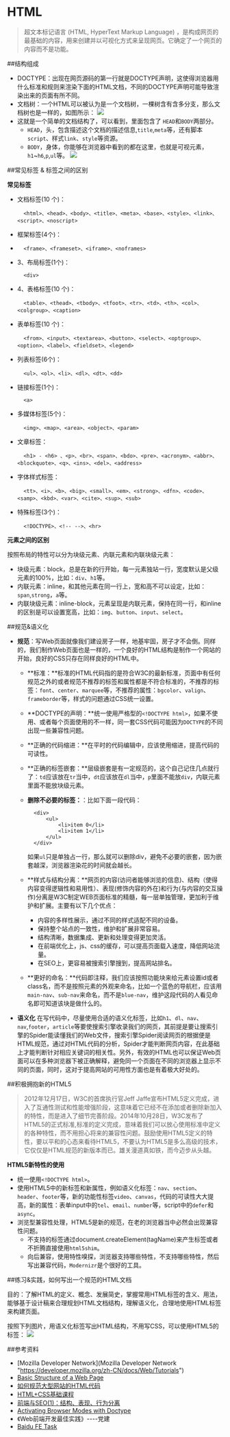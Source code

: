 # HTML
>超文本标记语言 (HTML, HyperText Markup Language) ，是构成网页的最基础的内容，用来创建并以可视化方式来呈现网页。它确定了一个网页的内容而不是功能。

##结构组成

- DOCTYPE：出现在网页源码的第一行就是DOCTYPE声明，这使得浏览器用什么标准和规则来渲染下面的HTML文档，不同的DOCTYPE声明可能导致渲染出来的页面有所不同。
- 文档树：一个HTML可以被认为是一个文档树，一棵树含有含多分支，那么文档树也是一样的，如图所示：
![](./img/html-tree.gif)
- 这就是一个简单的文档结构了，可以看到，里面包含了	`HEAD`和`BODY`两部分。
	- `HEAD`，头，包含描述这个文档的描述信息,`title`,`meta`等，还有脚本`script`、样式`link`、`style`等资源。 
	- `BODY`，身体，你能够在浏览器中看到的都在这里，也就是可视元素，`h1`~`h6`,`p`,`ul`等。
![](./img/html.jpg)

##常见标签 & 标签之间的区别

**常见标签**

- 文档标签(10 个)：

		<html>、<head>、<body>、<title>、<meta>、<base>、<style>、<link>、<script>、<noscript> 

- 框架标签(4个)：
- 
		<frame>、<frameset>、<iframe>、<noframes> 

- 3、布局标签(1个)：

		<div> 
- 4、表格标签(10 个)：

		<table>、<thead>、<tbody>、<tfoot>、<tr>、<td>、<th>、<col>、<colgroup>、<caption> 

- 表单标签(10 个)：

		<from>、<input>、<textarea>、<button>、<select>、<optgroup>、<option>、<label>、<fieldset>、<legend> 

- 列表标签(6个)：

		<ul>、<ol>、<li>、<dl>、<dt>、<dd> 

- 链接标签(1个)：

		<a> 

- 多媒体标签(5个)：

		<img>、<map>、<area>、<object>、<param> 

- 文章标签：

		<h1> - <h6> 、<p>、<br>、<span>、<bdo>、<pre>、<acronym>、<abbr>、<blockquote>、<q>、<ins>、<del>、<address> 

- 字体样式标签：

		<tt>、<i>、<b>、<big>、<small>、<em>、<strong>、<dfn>、<code>、<samp>、<kbd>、<var>、<cite>、<sup>、<sub> 

- 特殊标签(3个)：

		<!DOCTYPE>、<!-- -->、<hr>

**元素之间的区别**

按照布局的特性可以分为块级元素、内联元素和内联块级元素：
- 块级元素：block，总是在新的行开始，每一元素独站一行，宽度默认是父级元素的100%，比如：`div`、`h1`等。
- 内联元素：inline，和其他元素在同一行上，宽和高不可以设定，比如：`span`,`strong`，`a`等。
- 内联块级元素：inline-block，元素呈现是内联元素，保持在同一行，和inline的区别是可以设置宽高，比如：`img`、`button`、`input`、`select`。

##规范&语义化

- **规范**：写Web页面就像我们建设房子一样，地基牢固，房子才不会倒。同样的，我们制作Web页面也是一样的，一个良好的HTML结构是制作一个网站的开始，良好的CSS只存在同样良好的HTML中。
	- **标准：**标准的HTML代码指的是符合W3C的最新标准，页面中有任何规范之外的或者规范不推荐的标签和属性都是不符合标准的，不推荐的标签：`font`、`center`、`marquee`等，不推荐的属性：`bgcolor`、`valign`、`frameborder`等，样式的问题通过CSS统一设置。
	- **DOCTYPE的声明：**统一使用严格型的`<!DOCTYPE html>`，如果不使用、或者每个页面使用的不一样，同一套CSS代码可能因为`DOCTYPE`的不同出现一些兼容性问题。
	- **正确的代码缩进：**在平时的代码编辑中，应该使用缩进，提高代码的可读性。
	- **正确的标签嵌套：**层级嵌套是有一定规范的，这个自己记住几点就行了：`td`应该放在`tr`当中，`dt`应该放在`dl`当中，`p`里面不能放`div`，内联元素里面不能放块级元素。
	- **删除不必要的标签：**：比如下面一段代码：
			
			<div>
				<ul>
					<li>item 0</li>
					<li>item 1</li>
				</ul>
			</div>
		如果`ul`只是单独占一行，那么就可以删除div，避免不必要的嵌套，因为嵌套越深，浏览器渲染花的时间就会越长。
	- **样式与结构分离：**网页的内容(访问者能够浏览的信息)、结构（使得内容变得逻辑性和易用性）、表现(修饰内容的外在)和行为(与内容的交互操作)分离是W3C制定WEB页面标准的精髓，每一层单独管理，更加利于维护和扩展。主要有以下几个优点：
		- 内容的多样性展示，通过不同的样式适配不同的设备。
		- 保持整个站点的一致性，维护和扩展非常容易。
		- 结构清晰，数据集成、更新和处理变得更加灵活。
		- 在前端优化上，js、css的缓存，可以提高页面载入速度，降低网站流量。
		- 在SEO上，更容易被搜索引擎搜到，提高网站排名。
	- **更好的命名：**代码即注释，我们应该按照功能块来给元素设置id或者class名，而不是按照元素的外观来命名，比如一个蓝色的导航栏，应该用`main-nav`、`sub-nav`来命名，而不是`blue-nav`，维护这段代码的人看见命名即可知道该块是做什么的。

- **语义化**
在写代码中，尽量使用合适的语义化标签，比如`h1`、`dl`、`nav`、`nav`,`footer`，`article`等要使搜索引擎收录我们的网页，其前提是要让搜索引擎的Spider能读懂我们的Web文件，搜索引擎Spider阅读网页的根据便是HTML规范，通过对HTML代码的分析，Spider才能判断网页内容，在此基础上才能判断针对相应关键词的相关性。另外，有效的HTML也可以保证Web页面可以在多种浏览器下被正确解释，避免同一个页面在不同的浏览器上显示不同的页面，同时，这对于提高网站的可用性方面也是有着极大好处的。

##积极拥抱新的HTML5

> 2012年12月17日，W3C的首席执行官Jeff Jaffe宣布HTML5定义完成，进入了互通性测试和性能增强阶段，这意味着它已经不在添加或者删除新加入的特性，而是进入了细节完善阶段。2014年10月28日，W3C发布了HTML5的正式标准,标准的定义完成，意味着我们可以放心使用标准中定义的各种特性，而不用担心将来的兼容性问题。鼓励使用HTML5定义的特性，要以平和的心态来看待HTML5，不要认为HTML5是多么高级的技术，它仅仅是HTML规范的新版本而已。雄关漫道真如铁，而今迈步从头越。

**HTML5新特性的使用**
- 统一使用`<!DOCTYPE html>`。
- 使用HTML5中的新标签和新属性，例如语义化标签：`nav`、`section`、`header`、`footer`等，新的功能性标签`video`、`canvas`，代码的可读性大大提高，新的属性：表单input中的`tel`、`email`、`number`等，script中的`defer`和`async`。
- 浏览型兼容性处理，HTML5是新的规范，在老的浏览器当中必然会出现兼容性问题。
	- 不支持的标签通过document.createElement(tagName)来产生标签或者不折腾直接使用`html5shim`。
	- 向后兼容，使用特性嗅探，浏览器支持哪些特性，不支持哪些特性，然后写出兼容代码，`Modernizr`是个很好的工具。


##练习&实践，如何写出一个规范的HTML文档

目的：了解HTML的定义、概念、发展简史，掌握常用HTML标签的含义、用法，能够基于设计稿来合理规划HTML文档结构，理解语义化，合理地使用HTML标签来构建页面。

按照下列图片，用语义化标签写出HTML结构，不用写CSS，可以使用HTML5的标签：
![](./img/html-homework.jpg)

##参考资料

- [Mozilla Developer Network](Mozilla Developer Network "https://developer.mozilla.org/zh-CN/docs/Web/Tutorials")
- [Basic Structure of a Web Page](http://www.sitepoint.com/web-foundations/basic-structure-of-a-web-page/)
- [如何规范大型网站的HTML代码](http://www.mahaixiang.cn/html/648.html)
- [HTML+CSS基础课程](http://www.imooc.com/learn/9)
- [前端与SEO(1)：结构、表现、行为分离](http://seofangfa.com/seo-articles/frontend-seo.html)
- [Activating Browser Modes with Doctype](https://hsivonen.fi/doctype/)
- 《Web前端开发最佳实践》----党建
- [Baidu FE Task](http://ife.baidu.com/task/all)